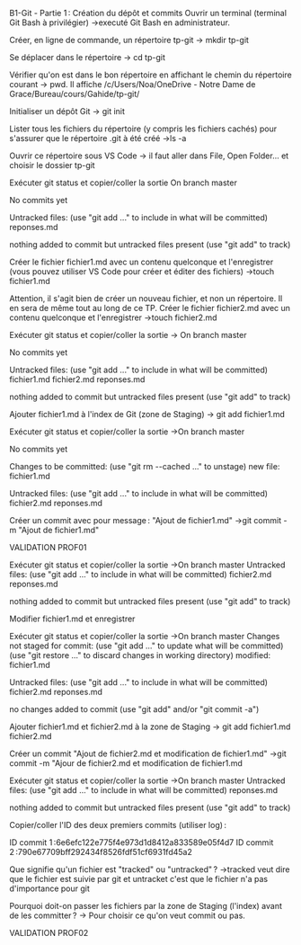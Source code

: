 B1-Git - Partie 1 : Création du dépôt et commits
Ouvrir un terminal (terminal Git Bash à privilégier)
->executé Git Bash en administrateur.

Créer, en ligne de commande, un répertoire tp-git
-> mkdir tp-git

Se déplacer dans le répertoire
-> cd tp-git

Vérifier qu'on est dans le bon répertoire en affichant le chemin du répertoire courant
-> pwd. Il affiche /c/Users/Noa/OneDrive - Notre Dame de Grace/Bureau/cours/Gahide/tp-git/

Initialiser un dépôt Git
-> git init

Lister tous les fichiers du répertoire (y compris les fichiers cachés) pour s'assurer que le répertoire .git à été créé
->ls -a

Ouvrir ce répertoire sous VS Code
-> il faut aller dans File, Open Folder... et choisir le dossier tp-git

Exécuter git status et copier/coller la sortie
On branch master

No commits yet

Untracked files:
  (use "git add <file>..." to include in what will be committed)
        reponses.md

nothing added to commit but untracked files present (use "git add" to track)



Créer le fichier fichier1.md avec un contenu quelconque et l'enregistrer (vous pouvez utiliser VS Code pour créer et éditer des fichiers)
->touch fichier1.md

Attention, il s'agit bien de créer un nouveau fichier, et non un répertoire. Il en sera de même tout au long de ce TP.
Créer le fichier fichier2.md avec un contenu quelconque et l'enregistrer
->touch fichier2.md

Exécuter git status et copier/coller la sortie
-> On branch master

No commits yet

Untracked files:
  (use "git add <file>..." to include in what will be committed)
        fichier1.md
        fichier2.md
        reponses.md

nothing added to commit but untracked files present (use "git add" to track)


Ajouter fichier1.md à l'index de Git (zone de Staging)
-> git add fichier1.md

Exécuter git status et copier/coller la sortie
->On branch master

No commits yet

Changes to be committed:
  (use "git rm --cached <file>..." to unstage)
        new file:   fichier1.md

Untracked files:
  (use "git add <file>..." to include in what will be committed)
        fichier2.md
        reponses.md


Créer un commit avec pour message : "Ajout de fichier1.md"
->git commit -m "Ajout de fichier1.md"





VALIDATION PROF01





Exécuter git status et copier/coller la sortie
->On branch master
Untracked files:
  (use "git add <file>..." to include in what will be committed)
        fichier2.md
        reponses.md

nothing added to commit but untracked files present (use "git add" to track)



Modifier fichier1.md et enregistrer


Exécuter git status et copier/coller la sortie
->On branch master
Changes not staged for commit:
  (use "git add <file>..." to update what will be committed)
  (use "git restore <file>..." to discard changes in working directory)
        modified:   fichier1.md

Untracked files:
  (use "git add <file>..." to include in what will be committed)
        fichier2.md
        reponses.md

no changes added to commit (use "git add" and/or "git commit -a")


Ajouter fichier1.md et fichier2.md à la zone de Staging
-> git add fichier1.md fichier2.md

Créer un commit "Ajout de fichier2.md et modification de fichier1.md"
->git commit -m "Ajour de fichier2.md et modification de fichier1.md

 
Exécuter git status et copier/coller la sortie
->On branch master
Untracked files:
  (use "git add <file>..." to include in what will be committed)
        reponses.md

nothing added to commit but untracked files present (use "git add" to track)


Copier/coller l'ID des deux premiers commits (utiliser log) :

ID commit 1 :6e6efc122e775f4e973d1d8412a833589e05f4d7
ID commit 2 :790e67709bff292434f8526fdf51cf6931fd45a2

Que signifie qu'un fichier est "tracked" ou "untracked" ?
->tracked veut dire que le fichier est suivie par git et untracket c'est que le fichier n'a pas d'importance pour git

Pourquoi doit-on passer les fichiers par la zone de Staging (l'index) avant de les committer ?
-> Pour choisir ce qu'on veut commit ou pas.



VALIDATION PROF02


